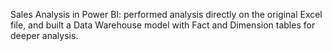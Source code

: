 Sales Analysis in Power BI: performed analysis directly on the original Excel file, and built a Data Warehouse model with Fact and Dimension tables for deeper analysis.

